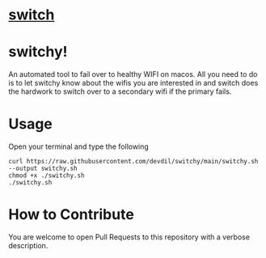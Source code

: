 # [switch](https://user-images.githubusercontent.com/5098875/180658396-7aab247c-34ff-428d-b2d8-a6ac4dc59b69.png)
# switchy!
An automated tool to fail over to healthy WIFI on macos.
All you need to do is to let switchy know about the wifis you are interested in
and switch does the hardwork to switch over to a secondary wifi if the primary
fails.

# Usage

Open your terminal and type the following

```
curl https://raw.githubusercontent.com/devdil/switchy/main/switchy.sh --output switchy.sh
chmod +x ./switchy.sh
./switchy.sh
```

# How to Contribute

You are welcome to open Pull Requests to this repository with a verbose description.
